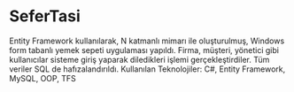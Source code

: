 # SeferTasi
Entity Framework kullanılarak, N katmanlı mimarı ile oluşturulmuş, Windows form tabanlı yemek sepeti uygulaması yapıldı. Firma, müşteri, yönetici gibi kullanıcılar sisteme giriş yaparak diledikleri işlemi gerçekleştirdiler. Tüm veriler SQL de hafızalandırıldı. Kullanılan Teknolojiler: C#, Entity Framework, MySQL, OOP, TFS
